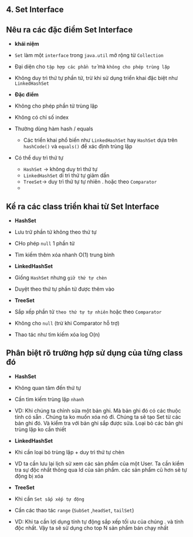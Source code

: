 ## 4. Set Interface

## Nêu ra các đặc điểm Set Interface

-   **khái niệm**

-   `Set` làm một `interface` trong `java.util` mở rộng từ `Collection`
-   Đại diện cho `tập hợp các phần tử` mà `không cho phép trùng lặp`
-   Không duy trì thứ tự phần tử, trừ khi sử dụng triển khai đặc biệt như `LinkedHashSet`

-   **Đặc điểm**

-   Không cho phép phần tử trùng lặp
-   Không có chỉ số index
-   Thường dùng hàm hash / equals

    -   Các triển khai phổ biến như `LinkedHashSet` hay `HashSet` dựa trên `hashCode()` và `equals()` để xác định trùng lặp

-   Có thể duy trì thứ tự
    -   `HashSet` -> không duy trì thứ tự
    -   `LinkedHashSet` di trì thứ tự giảm dần
    -   `TreeSet`-> duy trì thứ tự tự nhiên . hoặc theo `Comparator`
    -

## Kể ra các class triển khai từ Set Interface

- **HashSet**
- Lưu trữ phần tử không theo thứ tự
- CHo phép `null` 1 phần tử
- Tìm kiếm thêm xóa nhanh O(1) trung bình

- **LinkedHashSet**
- Giống `HashSet` nhưng `giữ thứ tự chèn`
- Duyệt theo thứ tự phần tử được thêm vào

- **TreeSet**
- Sắp xếp phần tử `theo thứ tự tự nhiên` hoặc theo `Comparator`
- Không cho `null` (trừ khi Comparator hỗ trợ)
- Thao tác như tìm kiếm xóa log O(n)


## Phân biệt rõ trường hợp sử dụng của từng class đó

- **HashSet**
- Không quan tâm đến thứ tự
- Cần tìm kiếm trùng lặp `nhanh`
- VD: Khi chúng ta chỉnh sửa một bản ghi. Mà bản ghi đó có các thuộc tính có sẵn . Chúng ta ko muốn xóa nó đi. Chúng ta sẽ tạo Set từ các bản ghi đó. Và kiểm tra với bản ghi sắp được sửa. Loại bỏ các bản ghi trùng lặp ko cần thiết

- **LinkedHashSet**

- Khi cần loại bỏ trùng lặp + duy trì thứ tự chèn
- VD ta cần lưu lại lịch sử xem các sản phẩm của một User. Ta cần kiểm tra sự độc nhất thông qua Id của sản phẩm. các sản phẩm cũ hơn sẽ tự động bị xóa

- **TreeSet**

- Khi cần `Set sắp xếp tự động`
- Cần các thao tác `range` (`SubSet` ,`headSet`, `tailSet`)
- VD: Khi ta cần lợi dụng tính tự động sắp xếp tối ưu của chúng . và tính độc nhất. Vậy ta sẽ sử dụng cho top N sản phẩm bán chạy nhất 


